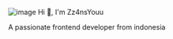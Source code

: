 ![image](https://github.com/user-attachments/assets/65d764a9-7d39-4615-984a-9a5e4d32f240)
Hi 👋, I'm Zz4nsYouu

A passionate frontend developer from indonesia
